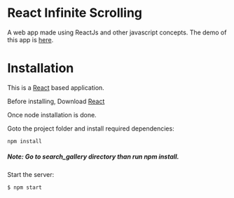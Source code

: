 
# React Infinite Scrolling

A  web app made using ReactJs and other javascript concepts.
The demo of this app is [here]().

# Installation
This is a  [React](https://reactjs.org/) based application.

Before installing, Download [React](https://reactjs.org/)

Once node installation is done.

Goto the project folder and install required dependencies:
```
npm install
```

##### Note: Go to search_gallery directory than run *npm install*.

Start the server:

```bash
$ npm start
```